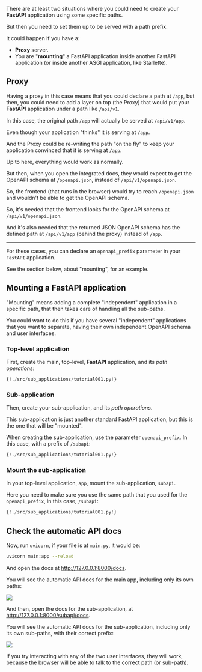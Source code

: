 There are at least two situations where you could need to create your **FastAPI** application using some specific paths.

But then you need to set them up to be served with a path prefix.

It could happen if you have a:

* **Proxy** server.
* You are "**mounting**" a FastAPI application inside another FastAPI application (or inside another ASGI application, like Starlette).

## Proxy

Having a proxy in this case means that you could declare a path at `/app`, but then, you could need to add a layer on top (the Proxy) that would put your **FastAPI** application under a path like `/api/v1`.

In this case, the original path `/app` will actually be served at `/api/v1/app`.

Even though your application "thinks" it is serving at `/app`.

And the Proxy could be re-writing the path "on the fly" to keep your application convinced that it is serving at `/app`.

Up to here, everything would work as normally.

But then, when you open the integrated docs, they would expect to get the OpenAPI schema at `/openapi.json`, instead of `/api/v1/openapi.json`.

So, the frontend (that runs in the browser) would try to reach `/openapi.json` and wouldn't be able to get the OpenAPI schema.

So, it's needed that the frontend looks for the OpenAPI schema at `/api/v1/openapi.json`.

And it's also needed that the returned JSON OpenAPI schema has the defined path at `/api/v1/app` (behind the proxy) instead of `/app`.

---

For these cases, you can declare an `openapi_prefix` parameter in your `FastAPI` application.

See the section below, about "mounting", for an example.

## Mounting a **FastAPI** application

"Mounting" means adding a complete "independent" application in a specific path, that then takes care of handling all the sub-paths.

You could want to do this if you have several "independent" applications that you want to separate, having their own independent OpenAPI schema and user interfaces.

### Top-level application

First, create the main, top-level, **FastAPI** application, and its *path operations*:

```Python hl_lines="3 6 7 8"
{!./src/sub_applications/tutorial001.py!}
```

### Sub-application

Then, create your sub-application, and its *path operations*.

This sub-application is just another standard FastAPI application, but this is the one that will be "mounted".

When creating the sub-application, use the parameter `openapi_prefix`. In this case, with a prefix of `/subapi`:

```Python hl_lines="11 14 15 16"
{!./src/sub_applications/tutorial001.py!}
```

### Mount the sub-application

In your top-level application, `app`, mount the sub-application, `subapi`.

Here you need to make sure you use the same path that you used for the `openapi_prefix`, in this case, `/subapi`:

```Python hl_lines="11 19"
{!./src/sub_applications/tutorial001.py!}
```

## Check the automatic API docs

Now, run `uvicorn`, if your file is at `main.py`, it would be:

```bash
uvicorn main:app --reload
```

And open the docs at <a href="http://127.0.0.1:8000/docs" class="external-link" target="_blank">http://127.0.0.1:8000/docs</a>.

You will see the automatic API docs for the main app, including only its own paths:

<img src="/img/tutorial/sub-applications/image01.png">

And then, open the docs for the sub-application, at <a href="http://127.0.0.1:8000/subapi/docs" class="external-link" target="_blank">http://127.0.0.1:8000/subapi/docs</a>.

You will see the automatic API docs for the sub-application, including only its own sub-paths, with their correct prefix:

<img src="/img/tutorial/sub-applications/image02.png">

If you try interacting with any of the two user interfaces, they will work, because the browser will be able to talk to the correct path (or sub-path).
